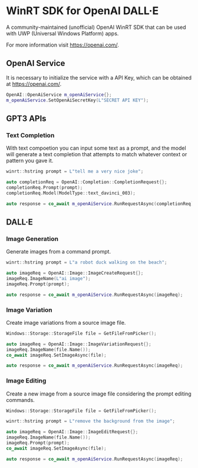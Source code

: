 # WinRT SDK for OpenAI DALL·E

A community-maintained (unofficial) OpenAI WinRT SDK that can be used with UWP (Universal Windows Platform) apps.

For more information visit https://openai.com/.

## OpenAI Service

It is necessary to initialize the service with a API Key, which can be obtained at https://openai.com/.

```cpp
OpenAI::OpenAiService m_openAiService{};
m_openAiService.SetOpenAiSecretKey(L"SECRET API KEY");
```

## GPT3 APIs

### Text Completion

With text compoetion you can input some text as a prompt, and the model will generate a text completion that attempts to match whatever context or pattern you gave it.

```cpp
winrt::hstring prompt = L"tell me a very nice joke";

auto completionReq = OpenAI::Completion::CompletionRequest{};
completionReq.Prompt(prompt);
completionReq.Model(ModelType::text_davinci_003);

auto response = co_await m_openAiService.RunRequestAsync(completionReq);
```

## DALL·E

### Image Generation

Generate images from a command prompt.

```cpp
winrt::hstring prompt = L"a robot duck walking on the beach";

auto imageReq = OpenAI::Image::ImageCreateRequest{};
imageReq.ImageName(L"ai image");
imageReq.Prompt(prompt);

auto response = co_await m_openAiService.RunRequestAsync(imageReq);
```

### Image Variation

Create image variations from a source image file.

```cpp
Windows::Storage::StorageFile file = GetFileFromPicker();

auto imageReq = OpenAI::Image::ImageVariationRequest{};
imageReq.ImageName(file.Name());
co_await imageReq.SetImageAsync(file);

auto response = co_await m_openAiService.RunRequestAsync(imageReq);
```

### Image Editing

Create a new image from a source image file considering the prompt editing commands. 

```cpp
Windows::Storage::StorageFile file = GetFileFromPicker();

winrt::hstring prompt = L"remove the background from the image";

auto imageReq = OpenAI::Image::ImageEditRequest{};
imageReq.ImageName(file.Name());
imageReq.Prompt(prompt);
co_await imageReq.SetImageAsync(file);

auto response = co_await m_openAiService.RunRequestAsync(imageReq);
```

